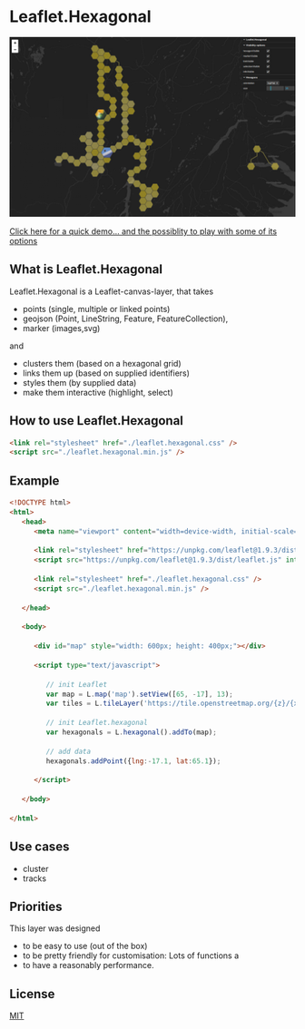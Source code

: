 # Leaflet.Hexagonal

![image](/examples/assets/demo.jpg)


[Click here for a quick demo... and the possiblity to play with some of its options](https://kaynut.github.io/Leaflet.Hexagonal/)

 

## What is Leaflet.Hexagonal
Leaflet.Hexagonal is a Leaflet-canvas-layer, that takes 
- points (single, multiple or linked points) 
- geojson (Point, LineString, Feature, FeatureCollection),
- marker (images,svg)

and 

- clusters them (based on a hexagonal grid) 
- links them up (based on supplied identifiers)
- styles them (by supplied data)
- make them interactive (highlight, select)




## How to use Leaflet.Hexagonal

```html
<link rel="stylesheet" href="./leaflet.hexagonal.css" />
<script src="./leaflet.hexagonal.min.js" />
```


## Example
```html
<!DOCTYPE html>
<html>
   <head>
      <meta name="viewport" content="width=device-width, initial-scale=1">

      <link rel="stylesheet" href="https://unpkg.com/leaflet@1.9.3/dist/leaflet.css" integrity="sha256-kLaT2GOSpHechhsozzB+flnD+zUyjE2LlfWPgU04xyI=" crossorigin=""/>
      <script src="https://unpkg.com/leaflet@1.9.3/dist/leaflet.js" integrity="sha256-WBkoXOwTeyKclOHuWtc+i2uENFpDZ9YPdf5Hf+D7ewM=" crossorigin=""></script>

      <link rel="stylesheet" href="./leaflet.hexagonal.css" />
      <script src="./leaflet.hexagonal.min.js" />

   </head>

   <body>

      <div id="map" style="width: 600px; height: 400px;"></div>

      <script type="text/javascript">

         // init Leaflet
         var map = L.map('map').setView([65, -17], 13);
         var tiles = L.tileLayer('https://tile.openstreetmap.org/{z}/{x}/{y}.png', { maxZoom: 19, attribution: '&copy; <a href="http://www.openstreetmap.org/copyright">OpenStreetMap</a>' }).addTo(map);

         // init Leaflet.hexagonal
         var hexagonals = L.hexagonal().addTo(map);

         // add data
         hexagonals.addPoint({lng:-17.1, lat:65.1});

      </script>

   </body>

</html>
```

## Use cases
- cluster 
- tracks


## Priorities
This layer was designed  
- to be easy to use (out of the box)
- to be pretty friendly for customisation: Lots of functions a
- to have a reasonably performance. 

## License

[MIT](https://choosealicense.com/licenses/mit/)
